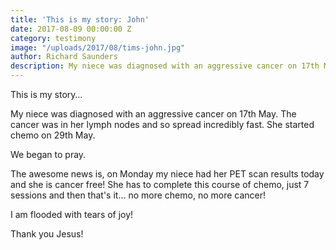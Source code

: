 ```yaml
---
title: 'This is my story: John'
date: 2017-08-09 00:00:00 Z
category: testimony
image: "/uploads/2017/08/tims-john.jpg"
author: Richard Saunders
description: My niece was diagnosed with an aggressive cancer on 17th May. The cancer was in her lymph nodes and so spread incredibly fast. She started chemo on 29th May.
---
```


This is my story…

My niece was diagnosed with an aggressive cancer on 17th May. The cancer was in her lymph nodes and so spread incredibly fast. She started chemo on 29th May.

We began to pray.

The awesome news is, on Monday my niece had her PET scan results today and she is cancer free! She has to complete this course of chemo, just 7 sessions and then that's it… no more chemo, no more cancer!

I am flooded with tears of joy!

Thank you Jesus!
